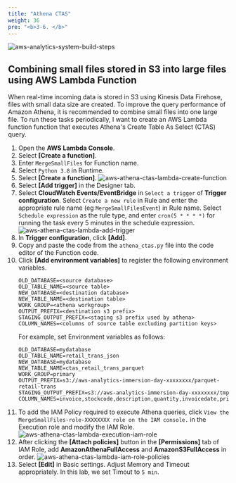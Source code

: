 ```yaml
---
title: "Athena CTAS"
weight: 36
pre: "<b>3-6. </b>"
---
```


![aws-analytics-system-build-steps](/analytics-on-aws/images/aws-analytics-system-build-steps-extra.png)

## Combining small files stored in S3 into large files using AWS Lambda Function

When real-time incoming data is stored in S3 using Kinesis Data Firehose, files with small data size are created.
To improve the query performance of Amazon Athena, it is recommended to combine small files into one large file.
To run these tasks periodically, I want to create an AWS Lambda function function that executes Athena's Create Table As Select (CTAS) query.

1. Open the **AWS Lambda Console**.
2. Select **\[Create a function\]**.
3. Enter `MergeSmallFiles` for Function name.
4. Select `Python 3.8` in Runtime.
5. Select **\[Create a function\]**.
![aws-athena-ctas-lambda-create-function](/analytics-on-aws/images/aws-athena-ctas-lambda-create-function.png)
6. Select **\[Add trigger\]** in the Designer tab.
7. Select **CloudWatch Events/EventBridge** in `Select a trigger` of **Trigger configuration**.
Select `Create a new rule` in Rule and enter the appropriate rule name (eg `MergeSmallFilesEvent`) in Rule name.
Select `Schedule expression` as the rule type, and enter `cron(5 * * * *)` for running the task every 5 minutes in the schedule expression.
![aws-athena-ctas-lambda-add-trigger](/analytics-on-aws/images/aws-athena-ctas-lambda-add-trigger.png)
8. In **Trigger configuration**, click **\[Add\]**.
9. Copy and paste the code from the `athena_ctas.py` file into the code editor of the Function code.
10. Click **\[Add environment variables\]** to register the following environment variables.
    ```shell script
    OLD_DATABASE=<source database>
    OLD_TABLE_NAME=<source table>
    NEW_DATABASE=<destination database>
    NEW_TABLE_NAME=<destination table>
    WORK_GROUP=<athena workgroup>
    OUTPUT_PREFIX=<destination s3 prefix>
    STAGING_OUTPUT_PREFIX=<staging s3 prefix used by athena>
    COLUMN_NAMES=<columns of source table excluding partition keys>
    ```
    For example, set Environment variables as follows:
    ```buildoutcfg
    OLD_DATABASE=mydatabase
    OLD_TABLE_NAME=retail_trans_json
    NEW_DATABASE=mydatabase
    NEW_TABLE_NAME=ctas_retail_trans_parquet
    WORK_GROUP=primary
    OUTPUT_PREFIX=s3://aws-analytics-immersion-day-xxxxxxxx/parquet-retail-trans
    STAGING_OUTPUT_PREFIX=s3://aws-analytics-immersion-day-xxxxxxxx/tmp
    COLUMN_NAMES=invoice,stockcode,description,quantity,invoicedate,price,customer_id,country
    ```
11. To add the IAM Policy required to execute Athena queries, click `View the MergeSmallFiles-role-XXXXXXXX role on the IAM console.` in the Execution role and modify the IAM Role.
![aws-athena-ctas-lambda-execution-iam-role](/analytics-on-aws/images/aws-athena-ctas-lambda-execution-iam-role.png)
12. After clicking the **\[Attach policies\]** button in the **\[Permissions\]** tab of IAM Role, add **AmazonAthenaFullAccess** and **AmazonS3FullAccess** in order.
![aws-athena-ctas-lambda-iam-role-policies](/analytics-on-aws/images/aws-athena-ctas-lambda-iam-role-policies.png)
13. Select **\[Edit\]** in Basic settings. Adjust Memory and Timeout appropriately. In this lab, we set Timout to `5 min`.
